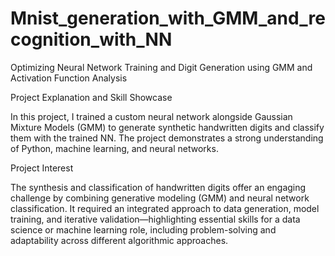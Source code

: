 # Mnist_generation_with_GMM_and_recognition_with_NN
Optimizing Neural Network Training and Digit Generation using GMM and Activation Function Analysis

Project Explanation and Skill Showcase

In this project, I trained a custom neural network alongside Gaussian Mixture Models (GMM) to generate synthetic handwritten digits and classify them with the trained NN. The project demonstrates a strong understanding of Python, machine learning, and neural networks. 


Project Interest

The synthesis and classification of handwritten digits offer an engaging challenge by combining generative modeling (GMM) and neural network classification. It required an integrated approach to data generation, model training, and iterative validation—highlighting essential skills for a data science or machine learning role, including problem-solving and adaptability across different algorithmic approaches.
